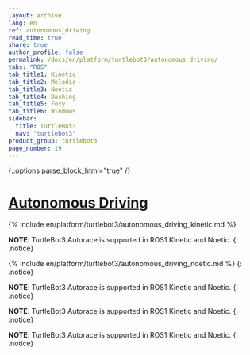 ```yaml
---
layout: archive
lang: en
ref: autonomous_driving
read_time: true
share: true
author_profile: false
permalink: /docs/en/platform/turtlebot3/autonomous_driving/
tabs: "ROS"
tab_title1: Kinetic
tab_title2: Melodic
tab_title3: Noetic
tab_title4: Dashing
tab_title5: Foxy
tab_title6: Windows
sidebar:
  title: TurtleBot3
  nav: "turtlebot3"
product_group: turtlebot3
page_number: 19
---
```


<div style="counter-reset: h1 7"></div>

{::options parse_block_html="true" /}

# [Autonomous Driving](#autonomous-driving)

<section data-id="{{ page.tab_title1 }}" class="tab_contents">
{% include en/platform/turtlebot3/autonomous_driving_kinetic.md %}
</section>

<section data-id="{{ page.tab_title2 }}" class="tab_contents">

**NOTE**: TurtleBot3 Autorace is supported in ROS1 Kinetic and Noetic. 
{: .notice}

</section>


<section data-id="{{ page.tab_title3 }}" class="tab_contents">

{% include en/platform/turtlebot3/autonomous_driving_noetic.md %}
{: .notice}

</section>

<section data-id="{{ page.tab_title4 }}" class="tab_contents">

**NOTE**: TurtleBot3 Autorace is supported in ROS1 Kinetic and Noetic. 
{: .notice}

</section>

<section data-id="{{ page.tab_title5 }}" class="tab_contents">

**NOTE**: TurtleBot3 Autorace is supported in ROS1 Kinetic and Noetic. 
{: .notice}

</section>

<section data-id="{{ page.tab_title6 }}" class="tab_contents">

**NOTE**: TurtleBot3 Autorace is supported in ROS1 Kinetic and Noetic. 
{: .notice}

</section>